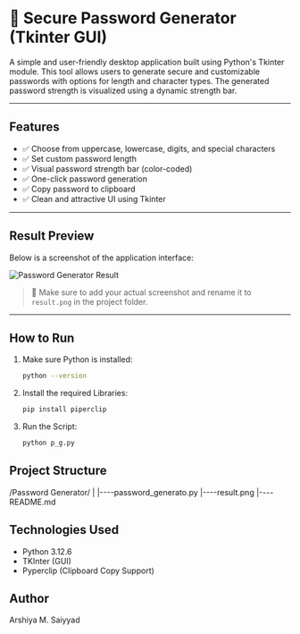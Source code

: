 # 🔐 Secure Password Generator (Tkinter GUI)

A simple and user-friendly desktop application built using Python's Tkinter module. This tool allows users to generate secure and customizable passwords with options for length and character types. The generated password strength is visualized using a dynamic strength bar.

---

## Features

- ✅ Choose from uppercase, lowercase, digits, and special characters 
- ✅ Set custom password length 
- ✅ Visual password strength bar (color-coded) 
- ✅ One-click password generation 
- ✅ Copy password to clipboard 
- ✅ Clean and attractive UI using Tkinter

---

## Result Preview

Below is a screenshot of the application interface:

![Password Generator Result]()

> 📌 Make sure to add your actual screenshot and rename it to `result.png` in the project folder.

---

## How to Run

1. Make sure Python is installed:
   ```bash
   python --version
2. Install the required Libraries:
   ```bash
   pip install piperclip
3. Run the Script:
   ```bash
   python p_g.py

## Project Structure

/Password Generator/
|
|----password_generato.py
|----result.png
|----README.md

## Technologies Used

* Python 3.12.6
* TKInter (GUI)
* Pyperclip (Clipboard Copy Support)
  
## Author

Arshiya M. Saiyyad
   
   

